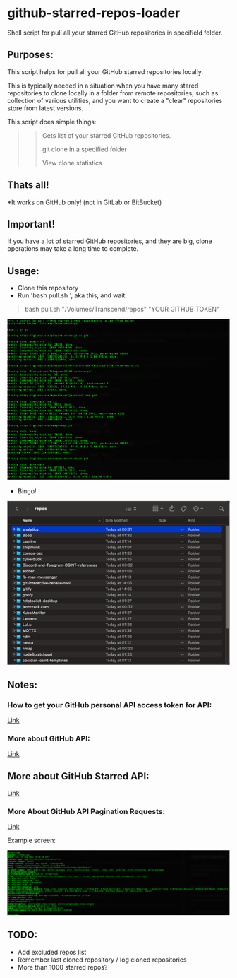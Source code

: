 # github-starred-repos-loader

Shell script for pull all your starred GitHub repositories in specifield folder.

## Purposes:

This script helps for pull all your GitHub starred repositories locally.

This is typically needed in a situation when you have many stared repositories to clone locally in a folder from remote repositories, such as collection of various utilities, and you want to create a "clear" repositories store from latest versions.



This script does simple things:

>> Gets list of your starred GitHub repositories.
>>
>> git clone in a specified folder
>> 
>> View clone statistics

## Thats all!

*It works on GitHub only! (not in GitLab or BitBucket)

## Important!

If you have a lot of starred GitHub repositories, and they are big, clone operations may take a long time to complete.

## Usage:

- Clone this repository
- Run 'bash pull.sh ', aka this, and wait:

> bash pull.sh "/Volumes/Transcend/repos" "YOUR GITHUB TOKEN"

![alt text](./terminal.png "Terminal")

- Bingo!

![alt text](./repos.png "Repos List in Finder")

## Notes:

### How to get your GitHub personal API access token for API:

[Link](https://docs.github.com/en/authentication/keeping-your-account-and-data-secure/creating-a-personal-access-token)

### More about GitHub API:

[Link](https://docs.github.com/en/rest)

## More about GitHub Starred API:

[Link](https://docs.github.com/en/rest/activity/starring)

### More About GitHub API Pagination Requests:

[Link](https://docs.github.com/en/rest/guides/traversing-with-pagination)

Example screen:

![alt text](./pagination_headers.png "Pagination Headers")

## TODO:

- Add excluded repos list
- Remember last cloned repository / log cloned repositories 
- More than 1000 starred repos?